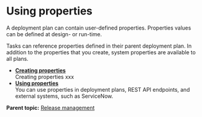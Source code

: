 # Using properties

A deployment plan can contain user-defined properties. Properties values can be defined at design- or run-time.

Tasks can reference properties defined in their parent deployment plan. In addition to the properties that you create, system properties are available to all plans.

-   **[Creating properties](../../com.crelease.doc/topics/cr_properties_create.md)**  
Creating properties xxx
-   **[Using properties](../../com.crelease.doc/topics/cr_properties_ref.md)**  
You can use properties in deployment plans, REST API endpoints, and external systems, such as ServiceNow.

**Parent topic:** [Release management](../../com.crelease.doc/topics/c_node_releases.md)

